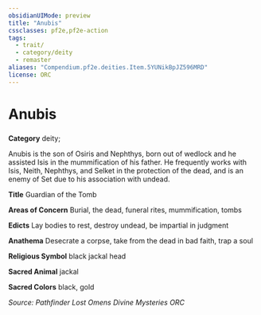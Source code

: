 ```yaml
---
obsidianUIMode: preview
title: "Anubis"
cssclasses: pf2e,pf2e-action
tags:
  - trait/
  - category/deity
  - remaster
aliases: "Compendium.pf2e.deities.Item.5YUNikBpJZ596MRD"
license: ORC
---
```

# Anubis

### 

**Category** deity; 




Anubis is the son of Osiris and Nephthys, born out of wedlock and he assisted Isis in the mummification of his father. He frequently works with Isis, Neith, Nephthys, and Selket in the protection of the dead, and is an enemy of Set due to his association with undead.

**Title** Guardian of the Tomb

**Areas of Concern** Burial, the dead, funeral rites, mummification, tombs

**Edicts** Lay bodies to rest, destroy undead, be impartial in judgment

**Anathema** Desecrate a corpse, take from the dead in bad faith, trap a soul

**Religious Symbol** black jackal head

**Sacred Animal** jackal

**Sacred Colors** black, gold

*Source: Pathfinder Lost Omens Divine Mysteries*
*ORC*
